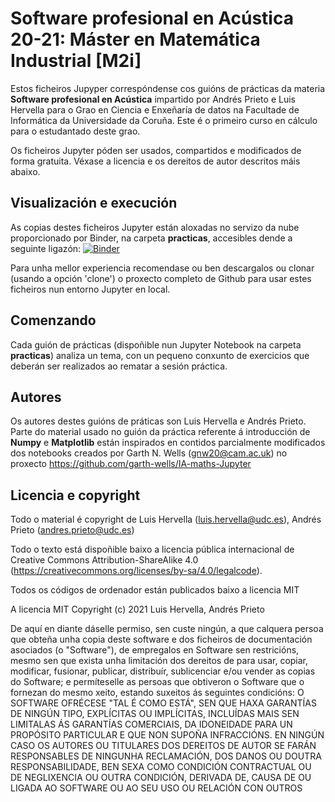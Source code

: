 # Software profesional en Acústica 20-21: Máster en Matemática Industrial [M2i]

Estos ficheiros Jupyper correspóndense cos guións de prácticas da materia
**Software profesional en Acústica** impartido por Andrés Prieto e Luis Hervella para o
Grao en Ciencia e Enxeñaría de datos na Facultade de Informática da Universidade
da Coruña. Este é o primeiro curso en cálculo para o estudantado deste grao.

Os ficheiros Jupyter póden ser usados, compartidos e modificados de forma gratuita. 
Véxase a licencia e os dereitos de autor descritos máis abaixo.

## Visualización e execución

As copias destes ficheiros Jupyter están aloxadas no servizo da nube proporcionado por
Binder, na carpeta **practicas**, accesibles dende a seguinte ligazón:
[![Binder](https://mybinder.org/badge_logo.svg)](https://mybinder.org/v2/gh/maprieto/SoftwareProfesionalAcustica/HEAD)

Para unha mellor experiencia recomendase ou ben descargalos ou clonar (usando a opción 'clone')
o proxecto completo de Github para usar estes ficheiros nun entorno Jupyter en local.

## Comenzando

Cada guión de prácticas (dispoñible nun Jupyter Notebook na carpeta **practicas**) analiza un tema, con un pequeno conxunto de exercicios
que deberán ser realizados ao rematar a sesión práctica.

## Autores

Os autores destes guións de práticas son Luis Hervella e Andrés Prieto. Parte do material usado 
no guión da práctica referente á introducción de **Numpy** e **Matplotlib** están inspirados
en contidos parcialmente modificados dos notebooks creados por Garth N. Wells (<gnw20@cam.ac.uk>)
no proxecto <https://github.com/garth-wells/IA-maths-Jupyter>

## Licencia e copyright

Todo o material é copyright de Luis Hervella (<luis.hervella@udc.es>), Andrés Prieto (<andres.prieto@udc.es>)

Todo o texto está dispoñible baixo a licencia pública internacional de Creative Commons
Attribution-ShareAlike 4.0
(<https://creativecommons.org/licenses/by-sa/4.0/legalcode>).

Todos os códigos de ordenador están publicados baixo a licencia MIT

A licencia MIT
Copyright (c) 2021 Luis Hervella, Andrés Prieto

De aquí en diante dáselle permiso, sen custe ningún, a que calquera persoa que obteña unha copia deste software e dos ficheiros de documentación asociados (o "Software"), de empregalos en Software sen restricións, mesmo sen que exista unha limitación dos dereitos de para usar, copiar, modificar, fusionar, publicar, distribuír, sublicenciar e/ou vender as copias do Software; e permíteselle as persoas que obtiveron o Software que o fornezan do mesmo xeito, estando suxeitos ás seguintes condicións:
O SOFTWARE OFRÉCESE "TAL É COMO ESTÁ", SEN QUE HAXA GARANTÍAS DE NINGÚN TIPO, EXPLÍCITAS OU IMPLÍCITAS, INCLUÍDAS MAIS SEN LIMITALAS ÁS GARANTÍAS COMERCIAIS, DA IDONEIDADE PARA UN PROPÓSITO PARTICULAR E QUE NON SUPOÑA INFRACCIÓNS. EN NINGÚN CASO OS AUTORES OU TITULARES DOS DEREITOS DE AUTOR SE FARÁN RESPONSABLES DE NINGUNHA RECLAMACIÓN, DOS DANOS OU DOUTRA RESPONSABILIDADE, BEN SEXA COMO CONDICIÓN CONTRACTUAL OU DE NEGLIXENCIA OU OUTRA CONDICIÓN, DERIVADA DE, CAUSA DE OU LIGADA AO SOFTWARE OU AO SEU USO OU RELACIÓN CON OUTROS
